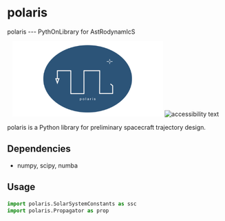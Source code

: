 # polaris
 polaris --- PythOnLibrary for AstRodynamIcS

<p align="center">
  <img src="./etc/polaris_logo.png" width="350" title="hover text">
  <img src="your_relative_path_here_number_2_large_name" width="350" alt="accessibility text">
</p>

polaris is a Python library for preliminary spacecraft trajectory design. 

## Dependencies
- numpy, scipy, numba


## Usage
```python
import polaris.SolarSystemConstants as ssc
import polaris.Propagator as prop
```

